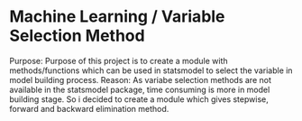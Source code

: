 # Machine Learning / Variable Selection Method

Purpose:
Purpose of this project is to create a module with methods/functions which can be used in statsmodel to select the variable in model building process.
Reason:
As variabe selection methods are not available in the statsmodel package, time consuming is more in model building stage. So i decided to create a module which gives stepwise, forward and backward elimination method.


